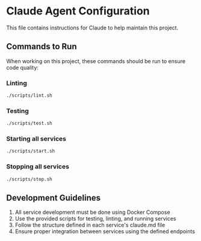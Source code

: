 # Claude Agent Configuration

This file contains instructions for Claude to help maintain this project.

## Commands to Run

When working on this project, these commands should be run to ensure code quality:

### Linting
```bash
./scripts/lint.sh
```

### Testing
```bash
./scripts/test.sh
```

### Starting all services
```bash
./scripts/start.sh
```

### Stopping all services
```bash
./scripts/stop.sh
```

## Development Guidelines

1. All service development must be done using Docker Compose
2. Use the provided scripts for testing, linting, and running services
3. Follow the structure defined in each service's claude.md file
4. Ensure proper integration between services using the defined endpoints
